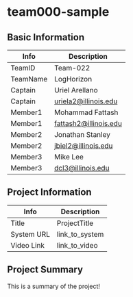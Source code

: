 # team000-sample

## Basic Information

|   Info      |        Description     |
| ----------- | ---------------------- |
| TeamID      |        Team-022        |
| TeamName    |        LogHorizon         |
| Captain     |      Uriel Arellano     |
| Captain     |   uriela2@illinois.edu  |
| Member1     |      Mohammad Fattash       |
| Member1     |   fattash2@illinois.edu  |
| Member2     |      Jonathan Stanley       |
| Member2     |   jbiel2@illinois.edu       |
| Member3     |       Mike Lee               |
| Member3     |   dcl3@illinois.edu         |

## Project Information

|   Info      |        Description     |
| ----------- | ---------------------- |
|  Title      |       ProjectTitle     |
| System URL  |      link_to_system    |
| Video Link  |      link_to_video     |

## Project Summary

This is a summary of the project!
